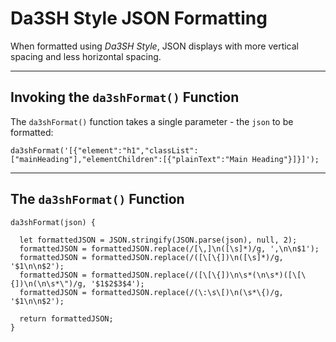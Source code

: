 # Da3SH Style JSON Formatting
When formatted using *Da3SH Style*, JSON displays with more vertical spacing and less horizontal spacing.

_______

## Invoking the `da3shFormat()` Function
The `da3shFormat()` function takes a single parameter - the `json` to be formatted:

    da3shFormat('[{"element":"h1","classList":["mainHeading"],"elementChildren":[{"plainText":"Main Heading"}]}]');

_______

## The `da3shFormat()` Function

```
da3shFormat(json) {

  let formattedJSON = JSON.stringify(JSON.parse(json), null, 2);
  formattedJSON = formattedJSON.replace(/[\,]\n([\s]*)/g, ',\n\n$1');
  formattedJSON = formattedJSON.replace(/([\[\{])\n([\s]*)/g, '$1\n\n$2');
  formattedJSON = formattedJSON.replace(/([\[\{])\n\s*(\n\s*)([\[\{])\n(\n\s*\")/g, '$1$2$3$4');
  formattedJSON = formattedJSON.replace(/(\:\s\[)\n(\s*\{)/g, '$1\n\n$2');

  return formattedJSON;
}

```
